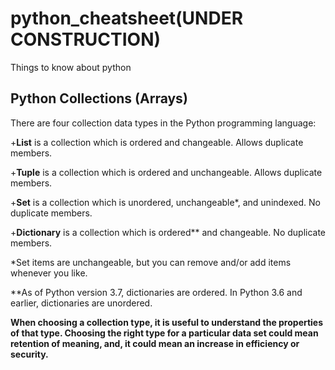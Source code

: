 # python_cheatsheet(UNDER CONSTRUCTION)
Things to know about python

<h2>Python Collections (Arrays)</h2>
There are four collection data types in the Python programming language:

+<b>List</b> is a collection which is ordered and changeable. Allows duplicate members.

+<b>Tuple</b> is a collection which is ordered and unchangeable. Allows duplicate members.

+<b>Set</b> is a collection which is unordered, unchangeable*, and unindexed. No duplicate members.

+<b>Dictionary</b> is a collection which is ordered** and changeable. No duplicate members.

*Set items are unchangeable, but you can remove and/or add items whenever you like.

**As of Python version 3.7, dictionaries are ordered. In Python 3.6 and earlier, dictionaries are unordered.

<b>When choosing a collection type, it is useful to understand the properties of that type. Choosing the right type for a particular data set could mean retention of meaning, and, it could mean an increase in efficiency or security.</b>

